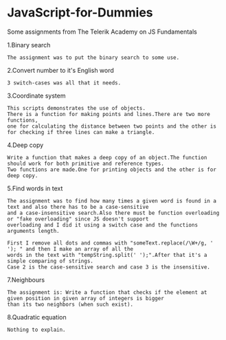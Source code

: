 JavaScript-for-Dummies
======================

Some assignments from The Telerik Academy on JS Fundamentals

  1.Binary search
    
    The assignment was to put the binary search to some use.

	
	
  2.Convert number to it's English word
  
    3 switch-cases was all that it needs.
  
 
  
  3.Coordinate system
  	
    This scripts demonstrates the use of objects.
    There is a function for making points and lines.There are two more functions, 
    one for calculating the distance between two points and the other is for checking if three lines can make a triangle.
  
  
  
  4.Deep copy
  
    Write a function that makes a deep copy of an object.The function should work for both primitive and reference types.
    Two functions are made.One for printing objects and the other is for deep copy.
  
  
  
  5.Find words in text
  
    The assignment was to find how many times a given word is found in a text and also there has to be a case-sensitive
    and a case-insensitive search.Also there must be function overloading or "fake overloading" since JS doesn't support
    overloading and I did it using a switch case and the functions arguments length.
    
    First I remove all dots and commas with "someText.replace(/\W+/g, ' ');	" and then I make an array of all the
    words in the text with "tempString.split(' ');".After that it's a simple comparing of strings.
    Case 2 is the case-sensitive search and case 3 is the insensitive.



  7.Neighbours
  
    The assignment is: Write a function that checks if the element at given position in given array of integers is bigger
    than its two neighbors (when such exist).



 8.Quadratic equation
  
    Nothing to explain.
